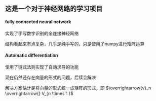 ## 这是一个对于神经网路的学习项目

#### fully connected neural network

实现了手写数字识别的全连接神经网络

结构看起来有点复杂，几乎是纯手写的，只是使用了numpy进行矩阵运算

#### Automatic differentiation

使用了链式法则实现了自动求导的功能

现在仍然还存在向量的形式的问题，后续会解决

解决方案估计是将向量的形式统一成矩阵的形式，即 $\overrightarrow{v}_n \overrightarrow{} V_{n \times 1 }$
